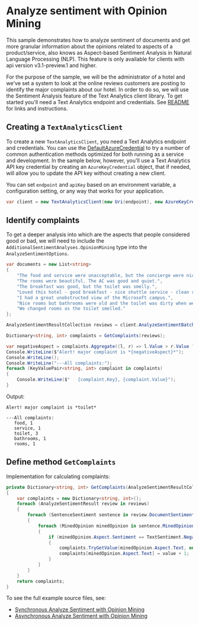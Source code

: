 # Analyze sentiment with Opinion Mining

This sample demonstrates how to analyze sentiment of documents and get more granular information about the opinions related to aspects of a product/service, also knows as Aspect-based Sentiment Analysis in Natural Language Processing (NLP). This feature is only available for clients with api version v3.1-preview.1 and higher.

For the purpose of the sample, we will be the administrator of a hotel and we've set a system to look at the online reviews customers are posting to identify the major complaints about our hotel.
In order to do so, we will use the Sentiment Analysis feature of the Text Analytics client library. To get started you'll need a Text Analytics endpoint and credentials.  See [README][README] for links and instructions.

## Creating a `TextAnalyticsClient`

To create a new `TextAnalyticsClient`, you need a Text Analytics endpoint and credentials.  You can use the [DefaultAzureCredential][DefaultAzureCredential] to try a number of common authentication methods optimized for both running as a service and development.  In the sample below, however, you'll use a Text Analytics API key credential by creating an `AzureKeyCredential` object, that if needed, will allow you to update the API key without creating a new client.

You can set `endpoint` and `apiKey` based on an environment variable, a configuration setting, or any way that works for your application.

```C# Snippet:TextAnalyticsSample1CreateClient
var client = new TextAnalyticsClient(new Uri(endpoint), new AzureKeyCredential(apiKey));
```

## Identify complaints

To get a deeper analysis into which are the aspects that people considered good or bad, we will need to include the `AdditionalSentimentAnalyses.OpinionMining` type into the `AnalyzeSentimentOptions`.

```C# Snippet:TAAnalyzeSentimentWithOpinionMining
var documents = new List<string>
{
    "The food and service were unacceptable, but the concierge were nice.",
    "The rooms were beautiful. The AC was good and quiet.",
    "The breakfast was good, but the toilet was smelly.",
    "Loved this hotel - good breakfast - nice shuttle service - clean rooms.",
    "I had a great unobstructed view of the Microsoft campus.",
    "Nice rooms but bathrooms were old and the toilet was dirty when we arrived.",
    "We changed rooms as the toilet smelled."
};

AnalyzeSentimentResultCollection reviews = client.AnalyzeSentimentBatch(documents, options: new AnalyzeSentimentOptions() { AdditionalSentimentAnalyses = AdditionalSentimentAnalyses.OpinionMining });

Dictionary<string, int> complaints = GetComplaints(reviews);

var negativeAspect = complaints.Aggregate((l, r) => l.Value > r.Value ? l : r).Key;
Console.WriteLine($"Alert! major complaint is *{negativeAspect}*");
Console.WriteLine();
Console.WriteLine("---All complaints:");
foreach (KeyValuePair<string, int> complaint in complaints)
{
    Console.WriteLine($"   {complaint.Key}, {complaint.Value}");
}
```

Output:
```
Alert! major complaint is *toilet*

---All complaints:
   food, 1
   service, 1
   toilet, 3
   bathrooms, 1
   rooms, 1
```

## Define method `GetComplaints`
Implementation for calculating complaints:

```C# Snippet:TAGetComplaints
private Dictionary<string, int> GetComplaints(AnalyzeSentimentResultCollection reviews)
{
    var complaints = new Dictionary<string, int>();
    foreach (AnalyzeSentimentResult review in reviews)
    {
        foreach (SentenceSentiment sentence in review.DocumentSentiment.Sentences)
        {
            foreach (MinedOpinion minedOpinion in sentence.MinedOpinions)
            {
                if (minedOpinion.Aspect.Sentiment == TextSentiment.Negative)
                {
                    complaints.TryGetValue(minedOpinion.Aspect.Text, out var value);
                    complaints[minedOpinion.Aspect.Text] = value + 1;
                }
            }
        }
    }
    return complaints;
}
```


To see the full example source files, see:
* [Synchronous Analyze Sentiment with Opinion Mining](https://github.com/Azure/azure-sdk-for-net/blob/master/sdk/textanalytics/Azure.AI.TextAnalytics//tests/samples/Sample2.1_AnalyzeSentimentWithOpinionMining.cs)
* [Asynchronous Analyze Sentiment with Opinion Mining](https://github.com/Azure/azure-sdk-for-net/blob/master/sdk/textanalytics/Azure.AI.TextAnalytics//tests/samples/Sample2.1_AnalyzeSentimentWithOpinionMiningAsync.cs)

[DefaultAzureCredential]: https://github.com/Azure/azure-sdk-for-net/blob/master/sdk/identity/Azure.Identity/README.md
[README]: https://github.com/Azure/azure-sdk-for-net/blob/master/sdk/textanalytics/Azure.AI.TextAnalytics/README.md